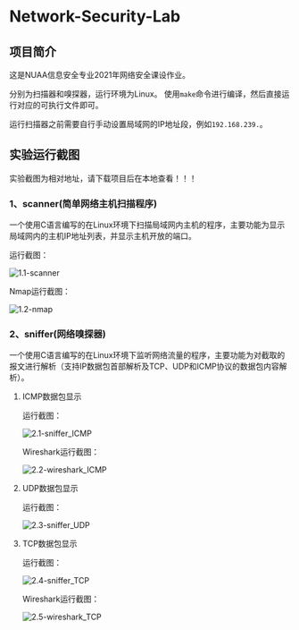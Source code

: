 # Network-Security-Lab

## 项目简介
这是NUAA信息安全专业2021年网络安全课设作业。

分别为扫描器和嗅探器，运行环境为Linux。
使用`make`命令进行编译，然后直接运行对应的可执行文件即可。

运行扫描器之前需要自行手动设置局域网的IP地址段，例如`192.168.239.`。



## 实验运行截图

实验截图为相对地址，请下载项目后在本地查看！！！

### 1、scanner(简单网络主机扫描程序)
一个使用C语言编写的在Linux环境下扫描局域网内主机的程序，主要功能为显示局域网内的主机IP地址列表，并显示主机开放的端口。



   运行截图：

   ![1.1-scanner](.\pic\1.1-scanner.png)

   Nmap运行截图：
   
   ![1.2-nmap](.\pic\1.2-nmap.png)


### 2、sniffer(网络嗅探器)

一个使用C语言编写的在Linux环境下监听网络流量的程序，主要功能为对截取的报文进行解析（支持IP数据包首部解析及TCP、UDP和ICMP协议的数据包内容解析）。



1. ICMP数据包显示

   运行截图：

   ![2.1-sniffer_ICMP](.\pic\2.1-sniffer_ICMP.png)
   
   Wireshark运行截图：

   ![2.2-wireshark_ICMP](.\pic\2.2-wireshark_ICMP.png)

2. UDP数据包显示

   运行截图：

   ![2.3-sniffer_UDP](.\pic\2.3-sniffer_UDP.png)

3. TCP数据包显示

   运行截图：

   ![2.4-sniffer_TCP](.\pic\2.4-sniffer_TCP.png)

   Wireshark运行截图：

   ![2.5-wireshark_TCP](.\pic\2.5-wireshark_TCP.png)

